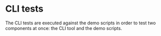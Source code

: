CLI tests
=========

The CLI tests are executed against the demo scripts in order to test two components at once:
the CLI tool and the demo scripts.
